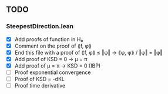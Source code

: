 ## TODO
### SteepestDirection.lean
- [x] Add proofs of function in H₀
- [x] Comment on the proof of ⟪f, φ⟫
- [x] End this file with a proof of ⟪f, φ⟫ ≤ ‖φ‖ → ⟪φ, φ⟫ / ‖φ‖ = ‖φ‖
- [x] Add proof of KSD = 0 → μ = π
- [x] Add proof of μ = π → KSD = 0 (IBP)
- [ ] Proof exponential convergence
- [ ] Proof of KSD = -dKL
- [ ] Proof time derivative
